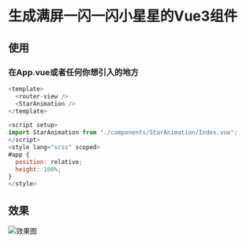 # 生成满屏一闪一闪小星星的Vue3组件

## 使用
### 在App.vue或者任何你想引入的地方
```js
<template>
  <router-view />
  <StarAnimation />
</template>

<script setup>
import StarAnimation from "./components/StarAnimation/Index.vue";
</script>
<style lang="scss" scoped>
#app {
  position: relative;
  height: 100%;
}
</style>
```

## 效果
![效果图](./images//1700101672436.jpg)